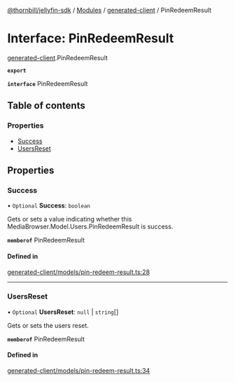 [@thornbill/jellyfin-sdk](../README.md) / [Modules](../modules.md) / [generated-client](../modules/generated_client.md) / PinRedeemResult

# Interface: PinRedeemResult

[generated-client](../modules/generated_client.md).PinRedeemResult

**`export`**

**`interface`** PinRedeemResult

## Table of contents

### Properties

- [Success](generated_client.PinRedeemResult.md#success)
- [UsersReset](generated_client.PinRedeemResult.md#usersreset)

## Properties

### Success

• `Optional` **Success**: `boolean`

Gets or sets a value indicating whether this MediaBrowser.Model.Users.PinRedeemResult is success.

**`memberof`** PinRedeemResult

#### Defined in

[generated-client/models/pin-redeem-result.ts:28](https://github.com/thornbill/jellyfin-sdk-typescript/blob/c68c853/src/generated-client/models/pin-redeem-result.ts#L28)

___

### UsersReset

• `Optional` **UsersReset**: ``null`` \| `string`[]

Gets or sets the users reset.

**`memberof`** PinRedeemResult

#### Defined in

[generated-client/models/pin-redeem-result.ts:34](https://github.com/thornbill/jellyfin-sdk-typescript/blob/c68c853/src/generated-client/models/pin-redeem-result.ts#L34)
